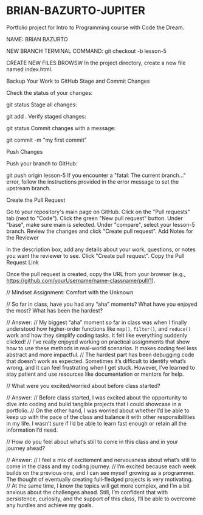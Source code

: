 # BRIAN-BAZURTO-JUPITER
Portfolio project for Intro to Programming course with Code the Dream.

NAME: BRIAN BAZURTO


NEW BRANCH TERMINAL COMMAND:
git checkout -b lesson-5


CREATE NEW FILES
BROWSW In the project directory, create a new file named index.html.




Backup Your Work to GitHub
Stage and Commit Changes


Check the status of your changes:


git status
Stage all changes:


git add .
Verify staged changes:




git status
Commit changes with a message:


git commit -m "my first commit"


Push Changes


Push your branch to GitHub:


git push origin lesson-5
If you encounter a "fatal: The current branch..." error, follow the instructions provided in the error message to set the upstream branch.


Create the Pull Request


Go to your repository's main page on GitHub.
Click on the "Pull requests" tab (next to "Code").
Click the green "New pull request" button.
Under "base", make sure main is selected.
Under "compare", select your lesson-5 branch.
Review the changes and click "Create pull request".
Add Notes for the Reviewer


In the description box, add any details about your work, questions, or notes you want the reviewer to see.
Click "Create pull request".
Copy the Pull Request Link


Once the pull request is created, copy the URL from your browser (e.g., https://github.com/yourUsername/name-classname/pull/1).


// Mindset Assignment: Comfort with the Unknown

// So far in class, have you had any “aha” moments? What have you enjoyed the most? What has been the hardest?

// Answer:
// My biggest “aha” moment so far in class was when I finally understood how higher-order functions like `map()`, `filter()`, and `reduce()` work and how they simplify coding tasks. It felt like everything suddenly clicked! 
// I’ve really enjoyed working on practical assignments that show how to use these methods in real-world scenarios. It makes coding feel less abstract and more impactful.
// The hardest part has been debugging code that doesn’t work as expected. Sometimes it’s difficult to identify what’s wrong, and it can feel frustrating when I get stuck. However, I’ve learned to stay patient and use resources like documentation or mentors for help.

// What were you excited/worried about before class started?

// Answer:
// Before class started, I was excited about the opportunity to dive into coding and build tangible projects that I could showcase in a portfolio. 
// On the other hand, I was worried about whether I’d be able to keep up with the pace of the class and balance it with other responsibilities in my life. I wasn’t sure if I’d be able to learn fast enough or retain all the information I’d need.

// How do you feel about what’s still to come in this class and in your journey ahead?

// Answer:
// I feel a mix of excitement and nervousness about what’s still to come in the class and my coding journey. 
// I’m excited because each week builds on the previous one, and I can see myself growing as a programmer. The thought of eventually creating full-fledged projects is very motivating.
// At the same time, I know the topics will get more complex, and I’m a bit anxious about the challenges ahead. Still, I’m confident that with persistence, curiosity, and the support of this class, I’ll be able to overcome any hurdles and achieve my goals.

